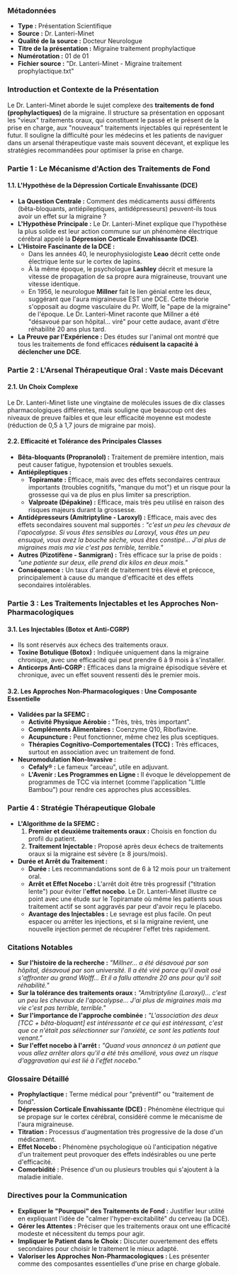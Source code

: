 ### **Métadonnées**

- **Type :** Présentation Scientifique
- **Source :** Dr. Lanteri-Minet
- **Qualité de la source :** Docteur Neurologue
- **Titre de la présentation :** Migraine traitement prophylactique
- **Numérotation :** 01 de 01
- **Fichier source :** "Dr. Lanteri-Minet - Migraine traitement prophylactique.txt"

### **Introduction et Contexte de la Présentation**

Le Dr. Lanteri-Minet aborde le sujet complexe des **traitements de fond (prophylactiques)** de la migraine. Il structure sa présentation en opposant les "vieux" traitements oraux, qui constituent le passé et le présent de la prise en charge, aux "nouveaux" traitements injectables qui représentent le futur. Il souligne la difficulté pour les médecins et les patients de naviguer dans un arsenal thérapeutique vaste mais souvent décevant, et explique les stratégies recommandées pour optimiser la prise en charge.

### **Partie 1 : Le Mécanisme d'Action des Traitements de Fond**

#### **1.1. L'Hypothèse de la Dépression Corticale Envahissante (DCE)**

- **La Question Centrale :** Comment des médicaments aussi différents (bêta-bloquants, antiépileptiques, antidépresseurs) peuvent-ils tous avoir un effet sur la migraine ?
- **L'Hypothèse Principale :** Le Dr. Lanteri-Minet explique que l'hypothèse la plus solide est leur action commune sur un phénomène électrique cérébral appelé la **Dépression Corticale Envahissante (DCE)**.
- **L'Histoire Fascinante de la DCE :**
  - Dans les années 40, le neurophysiologiste **Leao** décrit cette onde électrique lente sur le cortex de lapins.
  - À la même époque, le psychologue **Lashley** décrit et mesure la vitesse de propagation de sa propre aura migraineuse, trouvant une vitesse identique.
  - En 1956, le neurologue **Millner** fait le lien génial entre les deux, suggérant que l'aura migraineuse EST une DCE. Cette théorie s'opposait au dogme vasculaire du Pr. Wolff, le "pape de la migraine" de l'époque. Le Dr. Lanteri-Minet raconte que Millner a été "désavoué par son hôpital... viré" pour cette audace, avant d'être réhabilité 20 ans plus tard.
- **La Preuve par l'Expérience :** Des études sur l'animal ont montré que tous les traitements de fond efficaces **réduisent la capacité à déclencher une DCE**.

### **Partie 2 : L'Arsenal Thérapeutique Oral : Vaste mais Décevant**

#### **2.1. Un Choix Complexe**

Le Dr. Lanteri-Minet liste une vingtaine de molécules issues de dix classes pharmacologiques différentes, mais souligne que beaucoup ont des niveaux de preuve faibles et que leur efficacité moyenne est modeste (réduction de 0,5 à 1,7 jours de migraine par mois).

#### **2.2. Efficacité et Tolérance des Principales Classes**

- **Bêta-bloquants (Propranolol) :** Traitement de première intention, mais peut causer fatigue, hypotension et troubles sexuels.
- **Antiépileptiques :**
  - **Topiramate :** Efficace, mais avec des effets secondaires centraux importants (troubles cognitifs, "manque du mot") et un risque pour la grossesse qui va de plus en plus limiter sa prescription.
  - **Valproate (Dépakine) :** Efficace, mais très peu utilisé en raison des risques majeurs durant la grossesse.
- **Antidépresseurs (Amitriptyline - Laroxyl) :** Efficace, mais avec des effets secondaires souvent mal supportés : _"c'est un peu les chevaux de l'apocalypse. Si vous êtes sensibles au Laroxyl, vous êtes un peu ensuqué, vous avez la bouche sèche, vous êtes constipé... J'ai plus de migraines mais ma vie c'est pas terrible, terrible."_
- **Autres (Pizotifène - Sanmigran) :** Très efficace sur la prise de poids : _"une patiente sur deux, elle prend dix kilos en deux mois."_
- **Conséquence :** Un taux d'arrêt de traitement très élevé et précoce, principalement à cause du manque d'efficacité et des effets secondaires intolérables.

### **Partie 3 : Les Traitements Injectables et les Approches Non-Pharmacologiques**

#### **3.1. Les Injectables (Botox et Anti-CGRP)**

- Ils sont réservés aux échecs des traitements oraux.
- **Toxine Botulique (Botox) :** Indiquée uniquement dans la migraine chronique, avec une efficacité qui peut prendre 6 à 9 mois à s'installer.
- **Anticorps Anti-CGRP :** Efficaces dans la migraine épisodique sévère et chronique, avec un effet souvent ressenti dès le premier mois.

#### **3.2. Les Approches Non-Pharmacologiques : Une Composante Essentielle**

- **Validées par la SFEMC :**
  - **Activité Physique Aérobie :** "Très, très, très important".
  - **Compléments Alimentaires :** Coenzyme Q10, Riboflavine.
  - **Acupuncture :** Peut fonctionner, même chez les plus sceptiques.
  - **Thérapies Cognitivo-Comportementales (TCC) :** Très efficaces, surtout en association avec un traitement de fond.
- **Neuromodulation Non-Invasive :**
  - **Cefaly® :** Le fameux "arceau", utile en adjuvant.
  - **L'Avenir : Les Programmes en Ligne :** Il évoque le développement de programmes de TCC via internet (comme l'application "Little Bambou") pour rendre ces approches plus accessibles.

### **Partie 4 : Stratégie Thérapeutique Globale**

- **L'Algorithme de la SFEMC :**
    1. **Premier et deuxième traitements oraux :** Choisis en fonction du profil du patient.
    2. **Traitement Injectable :** Proposé après deux échecs de traitements oraux si la migraine est sévère (≥ 8 jours/mois).
- **Durée et Arrêt du Traitement :**
  - **Durée :** Les recommandations sont de 6 à 12 mois pour un traitement oral.
  - **Arrêt et Effet Nocebo :** L'arrêt doit être très progressif ("titration lente") pour éviter l'**effet nocebo**. Le Dr. Lanteri-Minet illustre ce point avec une étude sur le Topiramate où même les patients sous traitement actif se sont aggravés par peur d'avoir reçu le placebo.
  - **Avantage des Injectables :** Le sevrage est plus facile. On peut espacer ou arrêter les injections, et si la migraine revient, une nouvelle injection permet de récupérer l'effet très rapidement.

### **Citations Notables**

- **Sur l'histoire de la recherche :** _"Millner... a été désavoué par son hôpital, désavoué par son université. Il a été viré parce qu'il avait osé s'affronter au grand Wolff... Et il a fallu attendre 20 ans pour qu'il soit réhabilité."_
- **Sur la tolérance des traitements oraux :** _"Amitriptyline (Laroxyl)... c'est un peu les chevaux de l'apocalypse... J'ai plus de migraines mais ma vie c'est pas terrible, terrible."_
- **Sur l'importance de l'approche combinée :** _"L'association des deux \[TCC + bêta-bloquant\] est intéressante et ce qui est intéressant, c'est que ce n'était pas sélectionner sur l'anxiété, ce sont les patients tout venant."_
- **Sur l'effet nocebo à l'arrêt :** _"Quand vous annoncez à un patient que vous allez arrêter alors qu'il a été très amélioré, vous avez un risque d'aggravation qui est lié à l'effet nocebo."_

### **Glossaire Détaillé**

- **Prophylactique :** Terme médical pour "préventif" ou "traitement de fond".
- **Dépression Corticale Envahissante (DCE) :** Phénomène électrique qui se propage sur le cortex cérébral, considéré comme le mécanisme de l'aura migraineuse.
- **Titration :** Processus d'augmentation très progressive de la dose d'un médicament.
- **Effet Nocebo :** Phénomène psychologique où l'anticipation négative d'un traitement peut provoquer des effets indésirables ou une perte d'efficacité.
- **Comorbidité :** Présence d'un ou plusieurs troubles qui s'ajoutent à la maladie initiale.

### **Directives pour la Communication**

- **Expliquer le "Pourquoi" des Traitements de Fond :** Justifier leur utilité en expliquant l'idée de "calmer l'hyper-excitabilité" du cerveau (la DCE).
- **Gérer les Attentes :** Préciser que les traitements oraux ont une efficacité modeste et nécessitent du temps pour agir.
- **Impliquer le Patient dans le Choix :** Discuter ouvertement des effets secondaires pour choisir le traitement le mieux adapté.
- **Valoriser les Approches Non-Pharmacologiques :** Les présenter comme des composantes essentielles d'une prise en charge globale.